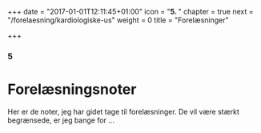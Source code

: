 +++
date = "2017-01-01T12:11:45+01:00"
icon = "<b>5. </b>"
chapter = true
next = "/forelaesning/kardiologiske-us"
weight = 0
title = "Forelæsninger"

+++

### 5

# Forelæsningsnoter

Her er de noter, jeg har gidet tage til forelæsninger. De vil være stærkt begrænsede, er jeg bange for ...
